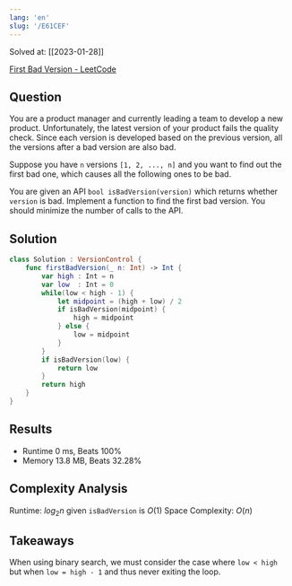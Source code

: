 ```yaml
---
lang: 'en'
slug: '/E61CEF'
---
```


Solved at: [[2023-01-28]]

[First Bad Version - LeetCode](https://leetcode.com/problems/first-bad-version/)

## Question

You are a product manager and currently leading a team to develop a new product. Unfortunately, the latest version of your product fails the quality check. Since each version is developed based on the previous version, all the versions after a bad version are also bad.

Suppose you have `n` versions `[1, 2, ..., n]` and you want to find out the first bad one, which causes all the following ones to be bad.

You are given an API `bool isBadVersion(version)` which returns whether `version` is bad. Implement a function to find the first bad version. You should minimize the number of calls to the API.

## Solution

```swift
class Solution : VersionControl {
    func firstBadVersion(_ n: Int) -> Int {
        var high : Int = n
        var low  : Int = 0
        while(low < high - 1) {
            let midpoint = (high + low) / 2
            if isBadVersion(midpoint) {
                high = midpoint
            } else {
                low = midpoint
            }
        }
        if isBadVersion(low) {
            return low
        }
        return high
    }
}
```

## Results

- Runtime 0 ms, Beats 100%
- Memory 13.8 MB, Beats 32.28%

## Complexity Analysis

Runtime: $log_2 n$ given `isBadVersion` is $O(1)$
Space Complexity: $O(n)$

## Takeaways

When using binary search, we must consider the case where `low < high` but when `low = high - 1` and thus never exiting the loop.

